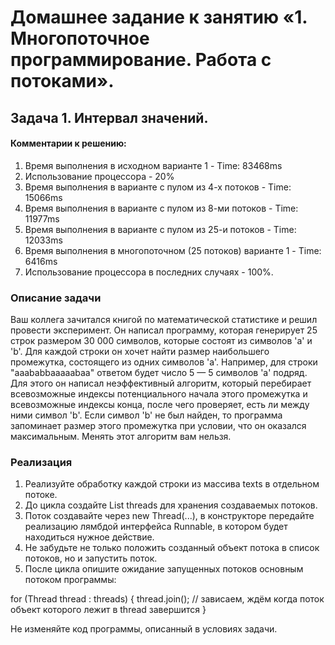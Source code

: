 # Домашнее задание к занятию «1. Многопоточное программирование. Работа с потоками».
## Задача 1. Интервал значений.
#### Комментарии к решению:
1. Время выполнения в исходном варианте 1 - Time: 83468ms
2. Использование процессора - 20%
3. Время выполнения в варианте c пулом из 4-х потоков - Time: 15066ms
4. Время выполнения в варианте c пулом из 8-ми потоков - Time: 11977ms
5. Время выполнения в варианте c пулом из 25-и потоков - Time: 12033ms
6. Время выполнения в многопоточном (25 потоков) варианте 1 - Time: 6416ms
7. Использование процессора в последних случаях - 100%.

### Описание задачи
Ваш коллега зачитался книгой по математической статистике и решил провести эксперимент. Он написал программу, которая
генерирует 25 строк размером 30 000 символов, которые состоят из символов 'a' и 'b'.
Для каждой строки он хочет найти размер наибольшего промежутка, состоящего из одних символов 'a'. Например, для строки
"aaababbaaaaabaa" ответом будет число 5 — 5 символов 'a' подряд.
Для этого он написал неэффективный алгоритм, который перебирает всевозможные индексы потенциального начала этого
промежутка и всевозможные индексы конца, после чего проверяет, есть ли между ними символ 'b'.
Если символ 'b' не был найден, то программа запоминает размер этого промежутка при условии, что он оказался максимальным.
Менять этот алгоритм вам нельзя.
### Реализация
1. Реализуйте обработку каждой строки из массива texts в отдельном потоке.
2. До цикла создайте List<Thread> threads для хранения создаваемых потоков.
3. Поток создавайте через new Thread(...), в конструкторе передайте реализацию лямбдой интерфейса Runnable, в котором будет находиться нужное действие.
4. Не забудьте не только положить созданный объект потока в список потоков, но и запустить поток.
5. После цикла опишите ожидание запущенных потоков основным потоком программы:

for (Thread thread : threads) {
thread.join(); // зависаем, ждём когда поток объект которого лежит в thread завершится
}

Не изменяйте код программы, описанный в условиях задачи.